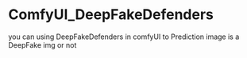 # ComfyUI_DeepFakeDefenders
you can using DeepFakeDefenders in comfyUI to Prediction image is a DeepFake img or not
